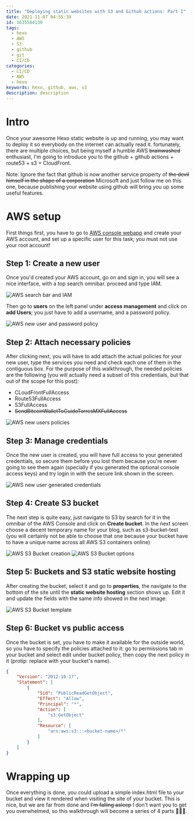 ```yaml
---
title: "Deploying static websites with S3 and Github actions: Part I"
date: 2021-11-07 04:55:39
id: 1635584139
tags:
  - hexo
  - AWS
  - S3
  - github
  - git
  - CI/CD
categories:
  - CI/CD
  - AWS
  - hexo
keywords: hexo, github, aws, s3
description: description
---
```


# Intro
Once your awesome Hexo static website is up and running, you may want to deploy it so everybody on the internet can actually read it. fortunately, there are multiple choices, but being myself a humble AWS ~~brainwashed~~ enthusiast, I'm going to introduce you to the github + github actions + route53 + s3 + CloudFront.

Note: Ignore the fact that github is now another service property of ~~the devil himself in the shape of a corporation~~ Microsoft and just follow me on this one, because publishing your website using github will bring you up some useful features.

# AWS setup
First things first, you have to go to [AWS console webapp][aws] and create your AWS account, and set up a specific user for this task; you must not use your root account!

## Step 1: Create a new user
Once you'd created your AWS account, go on and sign in, you will see a nice interface, with a top search omnibar. proceed and type IAM.

![AWS search bar and IAM](iam.png)

Then go to __users__ on the left panel under __access management__ and click on __add Users__; you just have to add a username, and a password policy.

![AWS new user and password policy](iam-user-setup.png)

## Step 2: Attach necessary policies
After clicking next, you will have to add attach the actual policies for your new user, type the services you need and check each one of them in the contiguous box. For the purpose of this walkthrough, the needed policies are the following (you will actually need a subset of this credentials, but that out of the scope for this post):
- CLoudFrontFullAccess
- Route53FullAccess
- S3FullAccess
- ~~SendBitcoinWalletToGuidoTorresMXFullAccess~~

 ![AWS new users policies](iam-policies.png)

## Step 3: Manage credentials
Once the new user is created, you will have full access to your generated credentials, so secure them before you lost them because you're never going to see them again (specially if you generated the optional console access keys) and try login in with the secure link shown in the screen.

![AWS new user generated credentials](iam-user-credentials.png)

## Step 4: Create S3 bucket
The next step is quite easy, just navigate to S3 by search for it in the omnibar of the AWS Console and click on __Create bucket__. In the next screen choose a decent temporary name for your blog, such as s3-bucket-test (you will certainly not be able to choose that one because your bucket have to have a unique name across all AWS S3 containers online)

![AWS S3 Bucket creation](bucket.png)
![AWS S3 Bucket options](bucket-options.png)

## Step 5: Buckets and S3 static website hosting
After creating the bucket, select it and go to __properties__, the navigate to the bottom of the site until the __static website hosting__ section shows up. Edit it and update the fields with the same info showed in the next image:

![AWS S3 Bucket template](bucket-template.png)

## Step 6: Bucket vs public access

Once the bucket is set, you have to make it available for the outside world, so you have to specify the policies attached to it: go to permissions tab in your bucket and select edit under bucket policy, then copy the next policy in it (protip: replace <bucket-name> with your bucket's name).

``` json
{
    "Version": "2012-10-17",
    "Statement": [
        {
            "Sid": "PublicReadGetObject",
            "Effect": "Allow",
            "Principal": "*",
            "Action": [
                "s3:GetObject"
            ],
            "Resource": [
                "arn:aws:s3:::<bucket-name>/*"
            ]
        }
    ]
}
```

# Wrapping up
Once everything is done, you could upload a simple index.html file to your bucket and view it rendered when visiting the site of your bucket. This is nice, but we are far from done and ~~I'm falling asleep~~ I don't want you to get you overwhelmed, so this walkthrough will become a series of 4 parts 🤷‍♂️💁.   


[aws]: https://console.aws.amazon.com/console/ "aws console"
